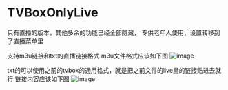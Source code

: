 # TVBoxOnlyLive
只有直播的版本，其他多余的功能已经全部隐藏， 专供老年人使用，设置转移到了直播菜单里

支持m3u链接和txt的直播链接格式
m3u文件格式应该如下图
![image](https://github.com/lsjspl/TVBoxOnlyLive/assets/2315298/f1b11e1f-07a2-4a3d-9c34-c8bef37e12f5)

txt的可以使用之前的tvbox的通用格式，就是把之前文件的live里的链接贴进去就行
链接内容应该如下图
![image](https://github.com/lsjspl/TVBoxOnlyLive/assets/2315298/712f8b0f-5eda-4c1b-b633-be891d63ff47)


